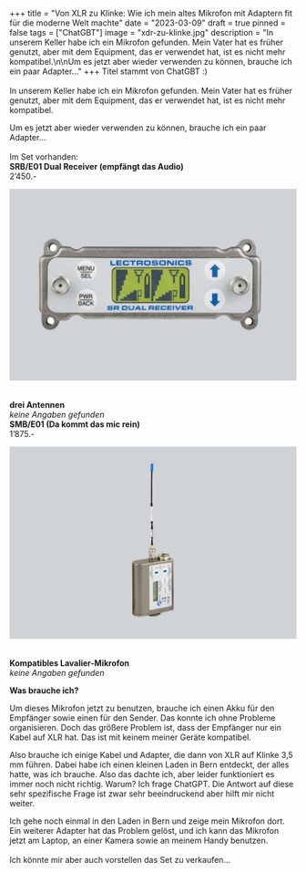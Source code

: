 +++
title = "Von XLR zu Klinke: Wie ich mein altes Mikrofon mit Adaptern fit für die moderne Welt machte"
date = "2023-03-09"
draft = true
pinned = false
tags = ["ChatGBT"]
image = "xdr-zu-klinke.jpg"
description = "In unserem Keller habe ich ein Mikrofon gefunden. Mein Vater hat es früher genutzt, aber mit dem Equipment, das er verwendet hat, ist es nicht mehr kompatibel.\n\nUm es jetzt aber wieder verwenden zu können, brauche ich ein paar Adapter..."
+++
Titel stammt von ChatGBT :)\
\
In unserem Keller habe ich ein Mikrofon gefunden. Mein Vater hat es früher genutzt, aber mit dem Equipment, das er verwendet hat, ist es nicht mehr kompatibel.

Um es jetzt aber wieder verwenden zu können, brauche ich ein paar Adapter...\
\
Im Set vorhanden:\
**SRB/E01 Dual Receiver (empfängt das Audio)** \
2’450.- 

![](mittel-srb-e01-dual-receiver-.jpeg)

\
**drei Antennen**\
*keine Angaben gefunden*\
**SMB/E01 (Da kommt das mic rein)**\
1’875.-

![](mittel-smb-e01-.jpeg)

\
**Kompatibles Lavalier-Mikrofon**\
*keine Angaben gefunden* 

**Was brauche ich?**

Um dieses Mikrofon jetzt zu benutzen, brauche ich einen Akku für den Empfänger sowie einen für den Sender. Das konnte ich ohne Probleme organisieren. Doch das größere Problem ist, dass der Empfänger nur ein Kabel auf XLR hat. Das ist mit keinem meiner Geräte kompatibel.

Also brauche ich einige Kabel und Adapter, die dann von XLR auf Klinke 3,5 mm führen. Dabei habe ich einen kleinen Laden in Bern entdeckt, der alles hatte, was ich brauche. Also das dachte ich, aber leider funktioniert es immer noch nicht richtig. Warum? Ich frage ChatGPT. Die Antwort auf diese sehr spezifische Frage ist zwar sehr beeindruckend aber hilft mir nicht weiter.

Ich gehe noch einmal in den Laden in Bern und zeige mein Mikrofon dort. Ein weiterer Adapter hat das Problem gelöst, und ich kann das Mikrofon jetzt am Laptop, an einer Kamera sowie an meinem Handy benutzen.\
\
Ich könnte mir aber auch vorstellen das Set zu verkaufen...